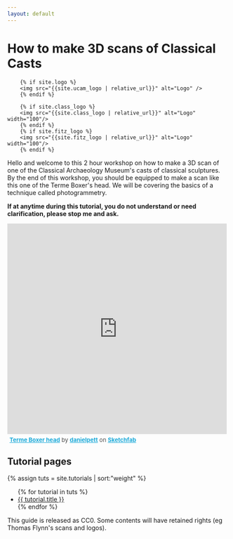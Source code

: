```yaml
---
layout: default
---
```


# How to make 3D scans of Classical Casts

        {% if site.logo %}
        <img src="{{site.ucam_logo | relative_url}}" alt="Logo" />
        {% endif %}
        
        {% if site.class_logo %}
        <img src="{{site.class_logo | relative_url}}" alt="Logo" width="100"/>
        {% endif %}
        {% if site.fitz_logo %}
        <img src="{{site.fitz_logo | relative_url}}" alt="Logo" width="100"/>
        {% endif %}

Hello and welcome to this 2 hour workshop on how to make a 3D scan of one of the Classical Archaeology Museum's casts of classical sculptures. By the end of this workshop, you should be equipped to make a scan like this one of the Terme Boxer's head. We will be covering the basics of a technique called photogrammetry.

**If at anytime during this tutorial, you do not understand or need clarification, please stop me and ask.**

<div class="sketchfab-embed-wrapper"><iframe width="500" height="480" src="https://sketchfab.com/models/9ab4421881c74081aa1f02d792dcb857/embed" frameborder="0" allow="autoplay; fullscreen; vr" mozallowfullscreen="true" webkitallowfullscreen="true"></iframe>

<p style="font-size: 13px; font-weight: normal; margin: 5px; color: #4A4A4A;">
<a href="https://sketchfab.com/models/9ab4421881c74081aa1f02d792dcb857?utm_medium=embed&utm_source=website&utm_campaign=share-popup" target="_blank" style="font-weight: bold; color: #1CAAD9;">Terme Boxer head</a>
by <a href="https://sketchfab.com/danielpett?utm_medium=embed&utm_source=website&utm_campaign=share-popup" target="_blank" style="font-weight: bold; color: #1CAAD9;">danielpett</a>
on <a href="https://sketchfab.com?utm_medium=embed&utm_source=website&utm_campaign=share-popup" target="_blank" style="font-weight: bold; color: #1CAAD9;">Sketchfab</a>
</p>
</div>


## Tutorial pages
{% assign tuts = site.tutorials | sort:"weight" %}
<ul>
{% for tutorial in tuts %}
<li><a href="{{site.baseurl}}{{ tutorial.url }}">{{ tutorial.title }}</a></li>
{% endfor %}
</ul>

This guide is released as CC0. Some contents will have retained rights (eg Thomas Flynn's scans and logos).
